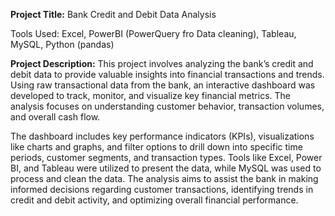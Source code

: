 
**Project Title:** Bank Credit and Debit Data Analysis

Tools Used: Excel, PowerBI (PowerQuery fro Data cleaning), Tableau, MySQL, Python (pandas)

**Project Description:**
This project involves analyzing the bank’s credit and debit data to provide valuable insights into financial transactions and trends. Using raw transactional data from the bank, an interactive dashboard was developed to track, monitor, and visualize key financial metrics. The analysis focuses on understanding customer behavior, transaction volumes, and overall cash flow.

The dashboard includes key performance indicators (KPIs), visualizations like charts and graphs, and filter options to drill down into specific time periods, customer segments, and transaction types. Tools like Excel, Power BI, and Tableau were utilized to present the data, while MySQL was used to process and clean the data. The analysis aims to assist the bank in making informed decisions regarding customer transactions, identifying trends in credit and debit activity, and optimizing overall financial performance.
